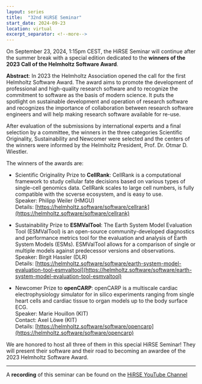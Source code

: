 ```yaml
---
layout: series
title:  "32nd HiRSE Seminar"
start_date: 2024-09-23
location: virtual
excerpt_separator: <!--more-->
---
```



On September 23, 2024, 1:15pm CEST, the HiRSE Seminar will continue after the summer break with a special edition dedicated to the **winners of the 2023 Call of the Helmholtz Software Award**.
<!--more-->

**Abstract**:
In 2023 the Helmholtz Association opened the call for the first Helmholtz Software Award. The award aims to promote the development of professional and high-quality research software and to recognize the commitment to software as the basis of modern science. It puts the spotlight on sustainable development and operation of research software and recognizes the importance of collaboration between research software engineers and will help making research software available for re-use.

After evaluation of the submissions by international experts and a final selection by a committee, the winners in the three categories Scientific Originality, Sustainability and Newcomer were selected and the centers of the winners were informed by the Helmholtz President, Prof. Dr. Otmar D. Wiestler.

The winners of the awards are:

* Scientific Originality Prize to **CellRank**:
CellRank is a computational framework to study cellular fate decisions based on various types of single-cell genomics data. CellRank scales to large cell numbers, is fully compatible with the scverse ecosystem, and is easy to use.  
Speaker: Philipp Weiler (HMGU)  
Details: [https://helmholtz.software/software/cellrank](https://helmholtz.software/software/cellrank)

* Sustainability Prize to **ESMValTool**:
The Earth System Model Evaluation Tool (ESMValTool) is an open-source community-developed diagnostics and performance metrics tool for the evaluation and analysis of Earth System Models (ESMs). ESMValTool allows for a comparison of single or multiple models against predecessor versions and observations.  
Speaker: Birgit Hassler (DLR)  
Details: [https://helmholtz.software/software/earth-system-model-evaluation-tool-esmvaltool](https://helmholtz.software/software/earth-system-model-evaluation-tool-esmvaltool)

* Newcomer Prize to **openCARP**:
openCARP is a multiscale cardiac electrophysiology simulator for in silico experiments ranging from single heart cells and cardiac tissue to organ models up to the body surface ECG.  
Speaker: Marie Houillon (KIT)  
Contact: Axel Löwe (KIT)  
Details: [https://helmholtz.software/software/opencarp](https://helmholtz.software/software/opencarp)

We are honored to host all three of them in this special HiRSE Seminar! They will present their software and their road to becoming an awardee of the 2023 Helmholtz Software Award.

***
A **recording** of this seminar can be found on the [HiRSE YouTube Channel](https://www.youtube.com/watch?v=69Du371H0Uk)

